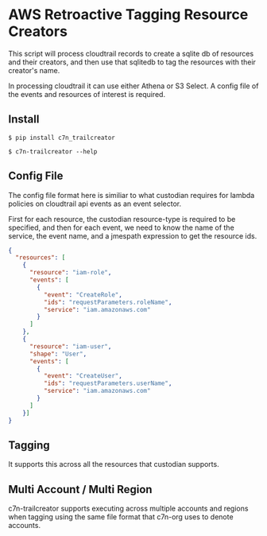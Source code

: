 # AWS Retroactive Tagging Resource Creators

This script will process cloudtrail records to create a sqlite db of
resources and their creators, and then use that sqlitedb to tag
the resources with their creator's name.

In processing cloudtrail it can use either Athena or S3 Select. A
config file of the events and resources of interest is required.

## Install

```shell
$ pip install c7n_trailcreator

$ c7n-trailcreator --help
```

## Config File

The config file format here is similiar to what custodian requires
for lambda policies on cloudtrail api events as an event selector.

First for each resource, the custodian resource-type is required
to be specified, and then for each event, we need to know the
name of the service, the event name, and a jmespath expression
to get the resource ids.

```json
{
  "resources": [
    {
      "resource": "iam-role",
      "events": [
        {
          "event": "CreateRole",
          "ids": "requestParameters.roleName",
          "service": "iam.amazonaws.com"
        }
      ]
    },
    {
      "resource": "iam-user",
      "shape": "User",
      "events": [
        {
          "event": "CreateUser",
          "ids": "requestParameters.userName",
          "service": "iam.amazonaws.com"
        }
      ]
    }]
}
```


## Tagging

It supports this across all the resources that custodian supports.


## Multi Account / Multi Region

c7n-trailcreator supports executing across multiple accounts and regions when tagging
using the same file format that c7n-org uses to denote accounts.

